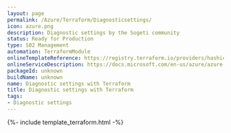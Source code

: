 ```yaml
---
layout: page
permalink: /Azure/Terraform/Diagnosticsettings/
icon: azure.png 
description: Diagnostic settings by the Sogeti community
status: Ready for Production
type: S02 Management
automation: TerraformModule
onlineTemplateReference: https://registry.terraform.io/providers/hashicorp/azurerm/latest/docs/resources/monitor_diagnostic_setting
onlineServiceDescription: https://docs.microsoft.com/en-us/azure/azure-monitor/essentials/diagnostic-settings?tabs=CMD
packageId: unknown
buildName: unknown
name: Diagnostic settings with Terraform
title: Diagnostic settings with Terraform
tags:
- Diagnostic settings
---
```


{%- include template_terraform.html -%}